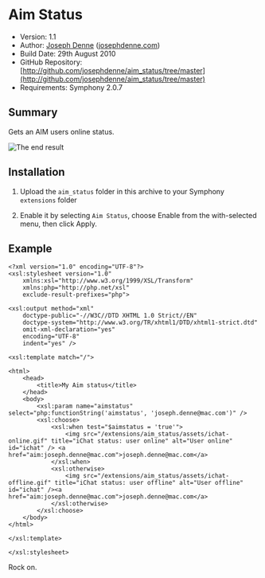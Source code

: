 # Aim Status

* Version: 1.1
* Author: [Joseph Denne](mailto:me@josephdenne.com) ([josephdenne.com](http://josephdenne.com/))
* Build Date: 29th August 2010
* GitHub Repository: [http://github.com/josephdenne/aim_status/tree/master](http://github.com/josephdenne/aim_status/tree/master)
* Requirements: Symphony 2.0.7

## Summary

Gets an AIM users online status.

![The end result](http://josephdenne.com/workspace/images/screenshots/aim-status/end-result.png)

## Installation

1. Upload the `aim_status` folder in this archive to your Symphony `extensions` folder

2. Enable it by selecting `Aim Status`, choose Enable from the with-selected menu, then click Apply.

## Example

	<?xml version="1.0" encoding="UTF-8"?>
	<xsl:stylesheet version="1.0"
		xmlns:xsl="http://www.w3.org/1999/XSL/Transform"
		xmlns:php="http://php.net/xsl"
		exclude-result-prefixes="php">

	<xsl:output method="xml"
		doctype-public="-//W3C//DTD XHTML 1.0 Strict//EN"
		doctype-system="http://www.w3.org/TR/xhtml1/DTD/xhtml1-strict.dtd"
		omit-xml-declaration="yes"
		encoding="UTF-8"
		indent="yes" />

	<xsl:template match="/">

	<html>
		<head>
			<title>My Aim status</title>
		</head>
		<body>
			<xsl:param name="aimstatus" select="php:functionString('aimstatus', 'joseph.denne@mac.com')" />
			<xsl:choose>
				<xsl:when test="$aimstatus = 'true'">
					<img src="/extensions/aim_status/assets/ichat-online.gif" title="iChat status: user online" alt="User online" id="ichat" /> <a href="aim:joseph.denne@mac.com">joseph.denne@mac.com</a>
				</xsl:when>
				<xsl:otherwise>
					<img src="/extensions/aim_status/assets/ichat-offline.gif" title="iChat status: user offline" alt="User offline" id="ichat" /><a href="aim:joseph.denne@mac.com">joseph.denne@mac.com</a>
				</xsl:otherwise>
			</xsl:choose>
		</body>
	</html>

	</xsl:template>

	</xsl:stylesheet>

Rock on.